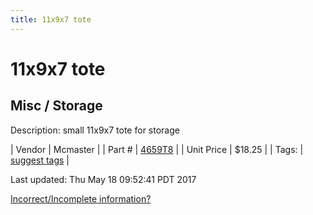 ```yaml
---
title: 11x9x7 tote
---
```


# 11x9x7 tote
## Misc / Storage
Description: 	small 11x9x7 tote for storage 

| Vendor | Mcmaster | 
| Part # | [4659T8](https://www.mcmaster.com/#4659T8) | 
| Unit Price | $18.25 | 
| Tags: | [suggest tags](https://docs.google.com/forms/d/e/1FAIpQLSeWyY8v3RgOty-MyWmh9U0iivNYN_molChYyS-0U-o-kOAv_g/viewform) | 

Last updated: Thu May 18 09:52:41 PDT 2017

 [Incorrect/Incomplete information?](https://docs.google.com/forms/d/e/1FAIpQLSeWyY8v3RgOty-MyWmh9U0iivNYN_molChYyS-0U-o-kOAv_g/viewform)